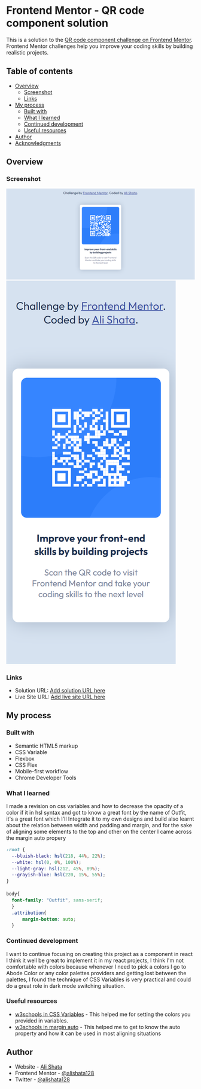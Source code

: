 # Frontend Mentor - QR code component solution

This is a solution to the [QR code component challenge on Frontend Mentor](https://www.frontendmentor.io/challenges/qr-code-component-iux_sIO_H). Frontend Mentor challenges help you improve your coding skills by building realistic projects. 

## Table of contents

- [Overview](#overview)
  - [Screenshot](#screenshot)
  - [Links](#links)
- [My process](#my-process)
  - [Built with](#built-with)
  - [What I learned](#what-i-learned)
  - [Continued development](#continued-development)
  - [Useful resources](#useful-resources)
- [Author](#author)
- [Acknowledgments](#acknowledgments)


## Overview

### Screenshot

![](./images/QR%20code%20component%20desktop.png)
![](./images/QR%20code%20component%20mobile.png)

### Links

- Solution URL: [Add solution URL here](https://your-solution-url.com)
- Live Site URL: [Add live site URL here](https://your-live-site-url.com)

## My process

### Built with

- Semantic HTML5 markup
- CSS Variable
- Flexbox
- CSS Flex
- Mobile-first workflow
- Chrome Developer Tools

### What I learned

I made a revision on css variables and how to decrease the opacity of a color if it in hsl syntax and got to know a great font by the name of Outfit, it's a great font which I'll Integrate it to my own designs and build also learnt about the relation between width and padding and margin, and for the sake of aligning some elements to the top and other on the center I came across the margin auto propery

```css
:root {
  --bluish-black: hsl(218, 44%, 22%);
  --white: hsl(0, 0%, 100%);
  --light-gray: hsl(212, 45%, 89%);
  --grayish-blue: hsl(220, 15%, 55%);
}

body{
  font-family: "Outfit", sans-serif;
  }
  .attribution{
      margin-bottom: auto;
  }
```
### Continued development

I want to continue focusing on creating this project as a component in react I think it well be great to implement
it in my react projects, I think I'm not comfortable with colors because whenever I need to pick a colors I go to Abode Color or any color palettes providers and getting lost between the palettes, I found the technique of CSS Variables is very practical and could do a great role in dark mode switching situation.

### Useful resources

- [w3schools in CSS Variables](https://www.w3schools.com/css/css3_variables.asp) - This helped me for setting the colors you provided in variables.
- [w3schools in margin auto](https://www.w3schools.com/css/css_margin.asp) - This helped me to get to know the auto property and how it can be used in most aligning situations

## Author

- Website - [Ali Shata](https://www.linkedin.com/in/alishata)
- Frontend Mentor - [@alishata128](https://www.frontendmentor.io/profile/alishata128)
- Twitter - [@alishata128](https://www.twitter.com/alishata128)
